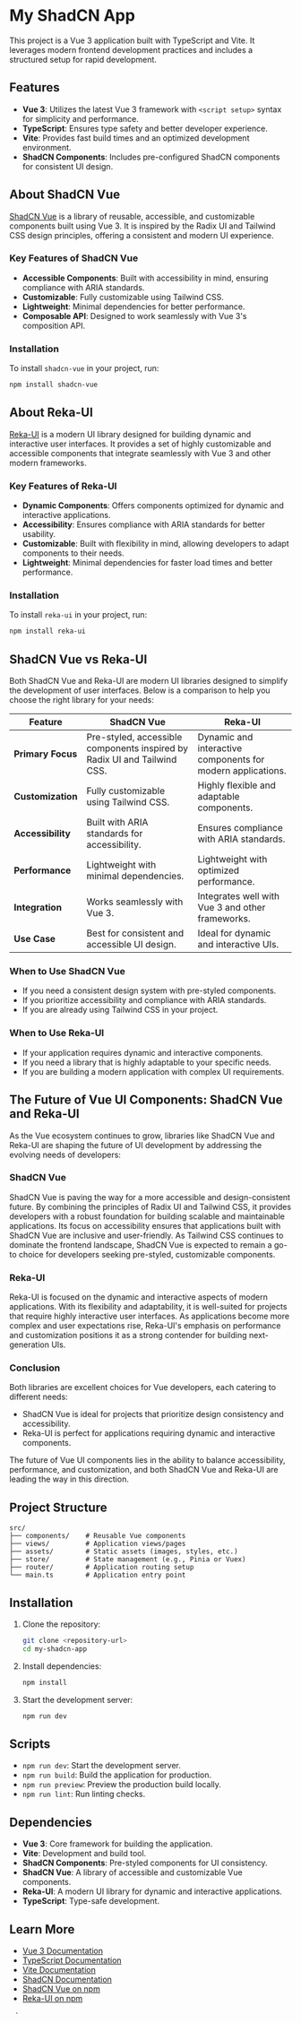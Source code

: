 # My ShadCN App

This project is a Vue 3 application built with TypeScript and Vite. It leverages modern frontend development practices and includes a structured setup for rapid development.

## Features

- **Vue 3**: Utilizes the latest Vue 3 framework with `<script setup>` syntax for simplicity and performance.
- **TypeScript**: Ensures type safety and better developer experience.
- **Vite**: Provides fast build times and an optimized development environment.
- **ShadCN Components**: Includes pre-configured ShadCN components for consistent UI design.

## About ShadCN Vue

[ShadCN Vue](https://www.npmjs.com/package/shadcn-vue) is a library of reusable, accessible, and customizable components built using Vue 3. It is inspired by the Radix UI and Tailwind CSS design principles, offering a consistent and modern UI experience.

### Key Features of ShadCN Vue

- **Accessible Components**: Built with accessibility in mind, ensuring compliance with ARIA standards.
- **Customizable**: Fully customizable using Tailwind CSS.
- **Lightweight**: Minimal dependencies for better performance.
- **Composable API**: Designed to work seamlessly with Vue 3's composition API.

### Installation

To install `shadcn-vue` in your project, run:

```bash
npm install shadcn-vue
```

## About Reka-UI

[Reka-UI](https://www.npmjs.com/package/reka-ui) is a modern UI library designed for building dynamic and interactive user interfaces. It provides a set of highly customizable and accessible components that integrate seamlessly with Vue 3 and other modern frameworks.

### Key Features of Reka-UI

- **Dynamic Components**: Offers components optimized for dynamic and interactive applications.
- **Accessibility**: Ensures compliance with ARIA standards for better usability.
- **Customizable**: Built with flexibility in mind, allowing developers to adapt components to their needs.
- **Lightweight**: Minimal dependencies for faster load times and better performance.

### Installation

To install `reka-ui` in your project, run:

```bash
npm install reka-ui
```

## ShadCN Vue vs Reka-UI

Both ShadCN Vue and Reka-UI are modern UI libraries designed to simplify the development of user interfaces. Below is a comparison to help you choose the right library for your needs:

| Feature                | ShadCN Vue                                   | Reka-UI                                   |
|------------------------|----------------------------------------------|------------------------------------------|
| **Primary Focus**      | Pre-styled, accessible components inspired by Radix UI and Tailwind CSS. | Dynamic and interactive components for modern applications. |
| **Customization**      | Fully customizable using Tailwind CSS.       | Highly flexible and adaptable components. |
| **Accessibility**      | Built with ARIA standards for accessibility. | Ensures compliance with ARIA standards.  |
| **Performance**        | Lightweight with minimal dependencies.       | Lightweight with optimized performance.  |
| **Integration**        | Works seamlessly with Vue 3.                 | Integrates well with Vue 3 and other frameworks. |
| **Use Case**           | Best for consistent and accessible UI design. | Ideal for dynamic and interactive UIs.   |

### When to Use ShadCN Vue
- If you need a consistent design system with pre-styled components.
- If you prioritize accessibility and compliance with ARIA standards.
- If you are already using Tailwind CSS in your project.

### When to Use Reka-UI
- If your application requires dynamic and interactive components.
- If you need a library that is highly adaptable to your specific needs.
- If you are building a modern application with complex UI requirements.

## The Future of Vue UI Components: ShadCN Vue and Reka-UI

As the Vue ecosystem continues to grow, libraries like ShadCN Vue and Reka-UI are shaping the future of UI development by addressing the evolving needs of developers:

### ShadCN Vue
ShadCN Vue is paving the way for a more accessible and design-consistent future. By combining the principles of Radix UI and Tailwind CSS, it provides developers with a robust foundation for building scalable and maintainable applications. Its focus on accessibility ensures that applications built with ShadCN Vue are inclusive and user-friendly. As Tailwind CSS continues to dominate the frontend landscape, ShadCN Vue is expected to remain a go-to choice for developers seeking pre-styled, customizable components.

### Reka-UI
Reka-UI is focused on the dynamic and interactive aspects of modern applications. With its flexibility and adaptability, it is well-suited for projects that require highly interactive user interfaces. As applications become more complex and user expectations rise, Reka-UI's emphasis on performance and customization positions it as a strong contender for building next-generation UIs.

### Conclusion
Both libraries are excellent choices for Vue developers, each catering to different needs:
- ShadCN Vue is ideal for projects that prioritize design consistency and accessibility.
- Reka-UI is perfect for applications requiring dynamic and interactive components.

The future of Vue UI components lies in the ability to balance accessibility, performance, and customization, and both ShadCN Vue and Reka-UI are leading the way in this direction.

## Project Structure

```
src/
├── components/    # Reusable Vue components
├── views/         # Application views/pages
├── assets/        # Static assets (images, styles, etc.)
├── store/         # State management (e.g., Pinia or Vuex)
├── router/        # Application routing setup
└── main.ts        # Application entry point
```

## Installation

1. Clone the repository:
   ```bash
   git clone <repository-url>
   cd my-shadcn-app
   ```

2. Install dependencies:
   ```bash
   npm install
   ```

3. Start the development server:
   ```bash
   npm run dev
   ```

## Scripts

- `npm run dev`: Start the development server.
- `npm run build`: Build the application for production.
- `npm run preview`: Preview the production build locally.
- `npm run lint`: Run linting checks.

## Dependencies

- **Vue 3**: Core framework for building the application.
- **Vite**: Development and build tool.
- **ShadCN Components**: Pre-styled components for UI consistency.
- **ShadCN Vue**: A library of accessible and customizable Vue components.
- **Reka-UI**: A modern UI library for dynamic and interactive applications.
- **TypeScript**: Type-safe development.

## Learn More

- [Vue 3 Documentation](https://vuejs.org/guide/introduction.html)
- [TypeScript Documentation](https://www.typescriptlang.org/docs/)
- [Vite Documentation](https://vitejs.dev/guide/)
- [ShadCN Documentation](https://shadcn.dev/)
- [ShadCN Vue on npm](https://www.npmjs.com/package/shadcn-vue)
- [Reka-UI on npm](https://www.npmjs.com/package/reka-ui)

`
`
`